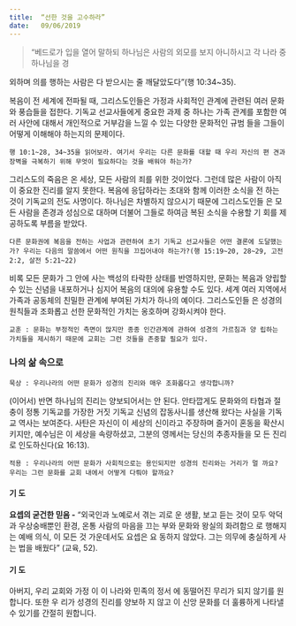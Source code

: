 ```yaml
---
title:  “선한 것을 고수하라”
date:   09/06/2019
---
```


> <p></p>
> “베드로가 입을 열어 말하되 하나님은 사람의 외모를 보지 아니하시고 각 나라 중 하나님을 경
외하며 의를 행하는 사람은 다 받으시는 줄 깨달았도다”(행 10:34~35).

복음이 전 세계에 전파될 때, 그리스도인들은 가정과 사회적인 관계에 관련된 여러
문화와 풍습들을 접한다. 기독교 선교사들에게 중요한 과제 중 하나는 가족 관계를
포함한 여러 사안에 대해서 개인적으로 거부감을 느낄 수 있는 다양한 문화적인 규범
들을 그들이 어떻게 이해해야 하는지의 문제이다.

`행 10:1~28, 34~35을 읽어보라. 여기서 우리는 다른 문화를 대할 때 우리 자신의 편
견과 장벽을 극복하기 위해 무엇이 필요하다는 것을 배워야 하는가?`

그리스도의 죽음은 온 세상, 모든 사람의 죄를 위한 것이었다. 그런데 많은 사람이
아직 이 중요한 진리를 알지 못한다. 복음에 응답하라는 초대와 함께 이러한 소식을 전
하는 것이 기독교의 전도 사명이다. 하나님은 차별하지 않으시기 때문에 그리스도인들
은 모든 사람을 존경과 성심으로 대하며 더불어 그들로 하여금 복된 소식을 수용할 기
회를 제공하도록 부름을 받았다.

`다른 문화권에 복음을 전하는 사업과 관련하여 초기 기독교 선교사들은 어떤
결론에 도달했는가? 우리는 다음의 말씀에서 어떤 원칙을 끄집어내야 하는가?(행
15:19~20, 28~29, 고전 2:2, 살전 5:21~22)`

비록 모든 문화가 그 안에 사는 백성의 타락한 상태를 반영하지만, 문화는 복음과
양립할 수 있는 신념을 내포하거나 심지어 복음의 대의에 유용할 수도 있다. 세계 여러
지역에서 가족과 공동체의 친밀한 관계에 부여된 가치가 하나의 예이다. 그리스도인들
은 성경의 원칙들과 조화롭고 선한 문화적인 가치는 옹호하며 강화시켜야 한다.

`교훈 : 문화는 부정적인 측면이 많지만 종종 인간관계에 관하여 성경의 가르침과 양
립하는 가치들을 제시하기 때문에 교회는 그런 것들을 존중할 필요가 있다.`

### 나의 삶 속으로

`묵상 : 우리나라의 어떤 문화가 성경의 진리와 매우 조화롭다고 생각합니까?`

(이어서) 반면 하나님의 진리는 양보되어서는 안 된다. 안타깝게도 문화와의 타협과
절충이 정통 기독교를 가장한 거짓 기독교 신념의 잡동사니를 생산해 왔다는 사실을
기독교 역사는 보여준다. 사탄은 자신이 이 세상의 신이라고 주장하며 즐거이 혼동을
확산시키지만, 예수님은 이 세상을 속량하셨고, 그분의 영께서는 당신의 추종자들을 모
든 진리로 인도하신다(요 16:13).

`적용 : 우리나라의 어떤 문화가 사회적으로는 용인되지만 성경의 진리와는 거리가 멀
까요? 우리는 그런 문화를 교회 내에서 어떻게 다뤄야 할까요?`

#### 기 도

**요셉의 굳건한 믿음 -** “외국인과 노예로서 겪는 괴로
운 생활, 보고 듣는 것이 모두 악덕과 우상숭배뿐인 환경,
온통 사람의 마음을 끄는 부와 문화와 왕실의 화려함으
로 행해지는 예배 의식, 이 모든 것 가운데서도 요셉은 요
동하지 않았다. 그는 의무에 충실하게 사는 법을 배웠다”
(교육, 52).

#### 기 도

아버지, 우리 교회와 가정
이 이 나라와 민족의 정서
에 동떨어진 무리가 되지
않기를 원합니다. 또한 우
리가 성경의 진리를 양보하
지 않고 이 신앙 문화를 더
훌륭하게 나타낼 수 있기를
간절히 원합니다.